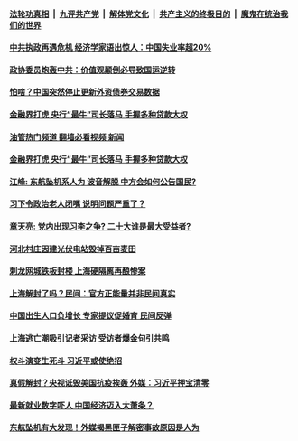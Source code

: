 ####  [法轮功真相](../../../../basic/blob/master/README.md?t=05190831) &nbsp;|&nbsp; [九评共产党](../../../../9ping.md/blob/master/README.md?t=05190831) &nbsp;|&nbsp; [解体党文化](../../../../jtdwh.md/blob/master/README.md?t=05190831)  &nbsp;|&nbsp; [共产主义的终极目的](../../../../gczydzjmd.md/blob/master/README.md?t=05190831) &nbsp;|&nbsp; [魔鬼在统治我们的世界](../../../../mgztzwmdsj.md/blob/master/README.md?t=05190831) 

#### [中共执政再遇危机  经济学家语出惊人：中国失业率超20% ](../pages/soh5/621653.md?t=05190831) 
#### [政协委员炮轰中共：价值观颠倒必导致国运逆转](../pages/soh5/621596.md?t=05190831) 
#### [怕啥？中国突然停止更新外资债券交易数据](../pages/soh5/621602.md?t=05190831) 
#### [金融界打虎  央行“最牛”司长落马 手握多种贷款大权 ](../pages/soh5/621584.md?t=05190831) 
#### [油管热门频道 翻墙必看视频 新闻](http://45.76.130.85:81/youtube.html?05190831)
#### [金融界打虎  央行“最牛”司长落马 手握多种贷款大权 ](../pages/soh5/621584.md?t=05190831) 
#### [江峰: 东航坠机系人为 波音解脱 中方会如何公告国民? ](../pages/soh5/621569.md?t=05190831) 
#### [习下令政治老人闭嘴 说明问题严重了？](../pages/soh5/621503.md?t=05190831) 
#### [章天亮: 党内出现习李之争? 二十大谁是最大受益者?](../pages/soh5/621557.md?t=05190831) 
#### [河北村庄因建光伏电站毁掉百亩麦田](../pages/soh5/621554.md?t=05190831) 
#### [刺龙网城铁板封楼 上海硬隔离再酿惨案](../pages/soh5/621506.md?t=05190831) 
#### [上海解封了吗？民间：官方正能量并非民间真实](../pages/soh5/621515.md?t=05190831) 
#### [中国出生人口负增长 专家提议促婚育 民间反弹](../pages/soh5/621524.md?t=05190831) 
#### [上海逃亡潮吸引记者采访 受访者爆金句引共鸣](../pages/soh5/621509.md?t=05190831) 
#### [权斗演变生死斗 习近平或使绝招](../pages/soh5/621386.md?t=05190831) 
#### [真假解封？央视诋毁美国抗疫挨轰 外媒：习近平押宝清零](../pages/soh5/621428.md?t=05190831) 
#### [最新就业数字吓人 中国经济迈入大萧条？](../pages/soh5/621389.md?t=05190831) 
#### [东航坠机有大发现！外媒揭黑匣子解密事故原因是人为](../pages/soh5/621299.md?t=05190831) 
<img src='http://gfw-breaker.win/goodnews/indexes/soh5.md' width='0px' height='0px'/>

